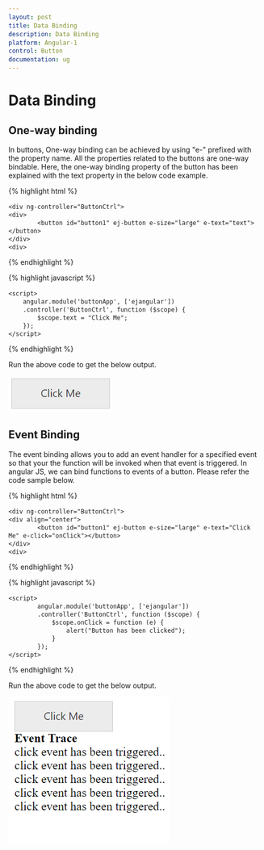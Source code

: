 ```yaml
---
layout: post
title: Data Binding
description: Data Binding 
platform: Angular-1
control: Button
documentation: ug
---
```


# Data Binding

## One-way binding

In buttons, One-way binding can be achieved by using "e-" prefixed with the property name. All the properties related to the buttons are one-way bindable. Here, the one-way binding property of the button has been explained with the text property in the below code example.

{% highlight html %}

    <div ng-controller="ButtonCtrl">
    <div>
            <button id="button1" ej-button e-size="large" e-text="text"></button>
    </div>
    <div>
   
{% endhighlight %}

{% highlight javascript %}

    <script>
        angular.module('buttonApp', ['ejangular'])
        .controller('ButtonCtrl', function ($scope) {
            $scope.text = "Click Me";
        });
    </script>
    
{% endhighlight %}

Run the above code to get the below output.

![](Data-Binding_images/one-way-binding.png)

## Event Binding

The event binding allows you to add an event handler for a specified event so that your the function will be invoked when that event is triggered. In angular JS, we can bind functions to events of a button. Please refer the code sample below.

{% highlight html %}

    <div ng-controller="ButtonCtrl">
    <div align="center">
            <button id="button1" ej-button e-size="large" e-text="Click Me" e-click="onClick"></button>
    </div>
    <div>
   
{% endhighlight %}

{% highlight javascript %}

    <script>
            angular.module('buttonApp', ['ejangular'])
            .controller('ButtonCtrl', function ($scope) {
                $scope.onClick = function (e) {
                    alert("Button has been clicked");
                }
            });
    </script>
    
{% endhighlight %}

Run the above code to get the below output.

![](Data-Binding_images/event-binding.png)

